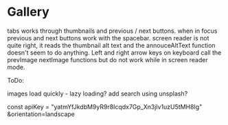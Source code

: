 # Gallery

tabs works through thumbnails and previous / next buttons.
when in focus previous and next buttons work with the spacebar.
screen reader is not quite right, it reads the thumbnail alt text and the annouceAltText function doesn't seem to do anything.
Left and right arrow keys on keyboard call the prevImage nextImage functions but do not work while in screen reader mode.

ToDo:

images load quickly - lazy loading?
add search using unsplash?

const apiKey = "yatmYfJkdbM9yR9r8Icqdx7Gp_Xn3jlv1uzU5tMH8Ig"
&orientation=landscape
